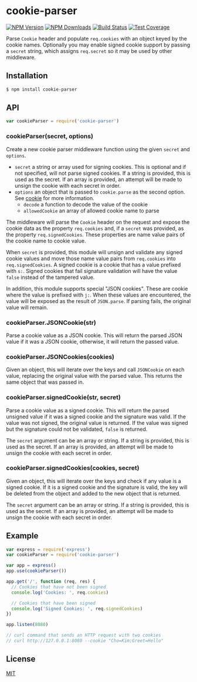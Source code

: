 # cookie-parser

[![NPM Version][npm-version-image]][npm-url]
[![NPM Downloads][npm-downloads-image]][npm-url]
[![Build Status][ci-image]][ci-url]
[![Test Coverage][coveralls-image]][coveralls-url]

Parse `Cookie` header and populate `req.cookies` with an object keyed by the
cookie names. Optionally you may enable signed cookie support by passing a
`secret` string, which assigns `req.secret` so it may be used by other
middleware.

## Installation

```sh
$ npm install cookie-parser
```

## API

```js
var cookieParser = require('cookie-parser')
```

### cookieParser(secret, options)

Create a new cookie parser middleware function using the given `secret` and
`options`.

- `secret` a string or array used for signing cookies. This is optional and if
  not specified, will not parse signed cookies. If a string is provided, this
  is used as the secret. If an array is provided, an attempt will be made to
  unsign the cookie with each secret in order.
- `options` an object that is passed to `cookie.parse` as the second option. See
  [cookie](https://www.npmjs.org/package/cookie) for more information.
  - `decode` a function to decode the value of the cookie
  - `allowedCookie` an array of allowed cookie name to parse

The middleware will parse the `Cookie` header on the request and expose the
cookie data as the property `req.cookies` and, if a `secret` was provided, as
the property `req.signedCookies`. These properties are name value pairs of the
cookie name to cookie value.

When `secret` is provided, this module will unsign and validate any signed cookie
values and move those name value pairs from `req.cookies` into `req.signedCookies`.
A signed cookie is a cookie that has a value prefixed with `s:`. Signed cookies
that fail signature validation will have the value `false` instead of the tampered
value.

In addition, this module supports special "JSON cookies". These are cookie where
the value is prefixed with `j:`. When these values are encountered, the value will
be exposed as the result of `JSON.parse`. If parsing fails, the original value will
remain.

### cookieParser.JSONCookie(str)

Parse a cookie value as a JSON cookie. This will return the parsed JSON value
if it was a JSON cookie, otherwise, it will return the passed value.

### cookieParser.JSONCookies(cookies)

Given an object, this will iterate over the keys and call `JSONCookie` on each
value, replacing the original value with the parsed value. This returns the
same object that was passed in.

### cookieParser.signedCookie(str, secret)

Parse a cookie value as a signed cookie. This will return the parsed unsigned
value if it was a signed cookie and the signature was valid. If the value was
not signed, the original value is returned. If the value was signed but the
signature could not be validated, `false` is returned.

The `secret` argument can be an array or string. If a string is provided, this
is used as the secret. If an array is provided, an attempt will be made to
unsign the cookie with each secret in order.

### cookieParser.signedCookies(cookies, secret)

Given an object, this will iterate over the keys and check if any value is a
signed cookie. If it is a signed cookie and the signature is valid, the key
will be deleted from the object and added to the new object that is returned.

The `secret` argument can be an array or string. If a string is provided, this
is used as the secret. If an array is provided, an attempt will be made to
unsign the cookie with each secret in order.

## Example

```js
var express = require('express')
var cookieParser = require('cookie-parser')

var app = express()
app.use(cookieParser())

app.get('/', function (req, res) {
  // Cookies that have not been signed
  console.log('Cookies: ', req.cookies)

  // Cookies that have been signed
  console.log('Signed Cookies: ', req.signedCookies)
})

app.listen(8080)

// curl command that sends an HTTP request with two cookies
// curl http://127.0.0.1:8080 --cookie "Cho=Kim;Greet=Hello"
```

## License

[MIT](LICENSE)

[ci-image]: https://badgen.net/github/checks/expressjs/cookie-parser/master?label=ci
[ci-url]: https://github.com/expressjs/cookie-parser/actions?query=workflow%3Aci
[coveralls-image]: https://badgen.net/coveralls/c/github/expressjs/cookie-parser/master
[coveralls-url]: https://coveralls.io/r/expressjs/cookie-parser?branch=master
[npm-downloads-image]: https://badgen.net/npm/dm/cookie-parser
[npm-url]: https://npmjs.org/package/cookie-parser
[npm-version-image]: https://badgen.net/npm/v/cookie-parser
